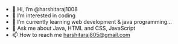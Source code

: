 - 👋 Hi, I’m @harshitaraj1008
- 👀 I’m interested in coding
- 🌱 I’m currently learning web development & java programming...
- 💞️ Ask me about Java, HTML and CSS, JavaScript
- 📫 How to reach me harshitaraj805@gmail.com

<!---
harshitaraj1008/harshitaraj1008 is a ✨ special ✨ repository because its `README.md` (this file) appears on your GitHub profile.
You can click the Preview link to take a look at your changes.
--->
